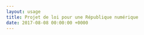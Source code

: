 ```yaml
---
layout: usage
title: Projet de loi pour une République numérique
date: 2017-08-08 00:00:00 +0000
---
```

